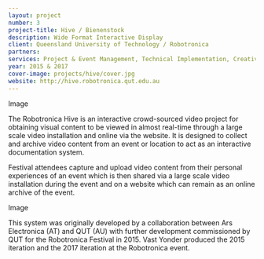 ```yaml
---
layout: project
number: 3
project-title: Hive / Bienenstock
description: Wide Format Interactive Display
client: Queensland University of Technology / Robotronica
partners: 
services: Project & Event Management, Technical Implementation, Creative Technology.
year: 2015 & 2017
cover-image: projects/hive/cover.jpg
website: http://hive.robotronica.qut.edu.au
---
```


Image

The Robotronica Hive is an interactive crowd-sourced video project for obtaining visual content to be viewed in almost real-time through a large scale video installation and online via the website. It is designed to collect and archive video content from an event or location to act as an interactive documentation system.

Festival attendees capture and upload video content from their personal experiences of an event which is then shared via a large scale video installation during the event and on a website which can remain as an online archive of the event.

Image

This system was originally developed by a collaboration between Ars Electronica (AT) and QUT (AU) with further development commissioned by QUT for the Robotronica Festival in 2015. Vast Yonder produced the 2015 iteration and the 2017 iteration at the Robotronica event.